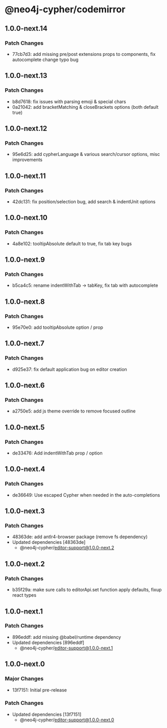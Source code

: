 # @neo4j-cypher/codemirror

## 1.0.0-next.14

### Patch Changes

- 77cb7d3: add missing pre/post extensions props to components, fix autocomplete change typo bug

## 1.0.0-next.13

### Patch Changes

- b8d7618: fix issues with parsing emoji & special chars
- 0a21042: add bracketMatching & closeBrackets options (both default true)

## 1.0.0-next.12

### Patch Changes

- 95e6d25: add cypherLanguage & various search/cursor options, misc improvements

## 1.0.0-next.11

### Patch Changes

- 42dc131: fix position/selection bug, add search & indentUnit options

## 1.0.0-next.10

### Patch Changes

- 4a8e102: tooltipAbsolute default to true, fix tab key bugs

## 1.0.0-next.9

### Patch Changes

- b5ca4c5: rename indentWithTab -> tabKey, fix tab with autocomplete

## 1.0.0-next.8

### Patch Changes

- 95e70e0: add tooltipAbsolute option / prop

## 1.0.0-next.7

### Patch Changes

- d925e37: fix default application bug on editor creation

## 1.0.0-next.6

### Patch Changes

- a2750e5: add js theme override to remove focused outline

## 1.0.0-next.5

### Patch Changes

- de33476: Add indentWithTab prop / option

## 1.0.0-next.4

### Patch Changes

- de36649: Use escaped Cypher when needed in the auto-completions

## 1.0.0-next.3

### Patch Changes

- 48363de: add antlr4-browser package (remove fs dependency)
- Updated dependencies [48363de]
  - @neo4j-cypher/editor-support@1.0.0-next.2

## 1.0.0-next.2

### Patch Changes

- b35f29a: make sure calls to editorApi.set function apply defaults, fixup react types

## 1.0.0-next.1

### Patch Changes

- 896eddf: add missing @babel/runtime dependency
- Updated dependencies [896eddf]
  - @neo4j-cypher/editor-support@1.0.0-next.1

## 1.0.0-next.0

### Major Changes

- 13f7151: Initial pre-release

### Patch Changes

- Updated dependencies [13f7151]
  - @neo4j-cypher/editor-support@1.0.0-next.0
